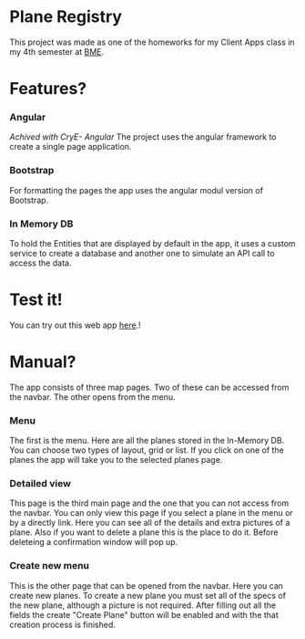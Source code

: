 # Plane Registry

This project was made as one of the homeworks for my Client Apps class in my 4th semester at [BME](https://www.bme.hu/?language=en).

# Features?

### Angular
*Achived with CryE- Angular*
The project uses the angular framework to create a single page application. 

### Bootstrap
For formatting the pages the app uses the angular modul version of Bootstrap.

### In Memory DB
To hold the Entities that are displayed by default in the app, it uses a custom service to create a database and another one to simulate an API call to access the data.

# Test it!
You can try out this web app [here](https://bocko.github.io/PlaneRegistry).!

# Manual?

The app consists of three map pages. Two of these can be accessed from the navbar. The other opens from the menu.

### Menu
The first is the menu. Here are all the planes stored in the In-Memory DB. You can choose two types of layout, grid or list. If you click on one of the planes the app will take you to the selected planes page.

### Detailed view
This page is the third main page and the one that you can not access from the navbar. You can only view this page if you select a plane in the menu or by a directly link. Here you can see all of the details and extra pictures of a plane. Also if you want to delete a plane this is the place to do it. Before deleteing a confirmation window will pop up.

### Create new menu
This is the other page that can be opened from the navbar. Here you can create new planes. To create a new plane you must set all of the specs of the new plane, although a picture is not required. After filling out all the fields the create "Create Plane" button will be enabled and with the that creation process is finished.